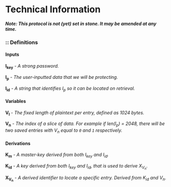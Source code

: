 # Technical Information

***Note: This protocol is not (yet) set in stone. It may be amended at any time.***

### :: Definitions

#### Inputs

**I<sub>key</sub>** - *A strong password.*

**I<sub>p</sub>** - *The user-inputted data that we will be protecting.*

**I<sub>id</sub>** - *A string that identifies I<sub>p</sub> so it can be located on retrieval.*

#### Variables

**V<sub>l</sub>** - *The fixed length of plaintext per entry, defined as 1024 bytes.*

**V<sub>n</sub>** - *The index of a slice of data. For example if len(I<sub>p</sub>) = 2048, there will be two saved entries with V<sub>n</sub> equal to `0` and `1` respectively.*

#### Derivations

**K<sub>m</sub>** - *A master-key derived from both I<sub>key</sub> and I<sub>id</sub>.*

**K<sub>id</sub>** - *A key derived from both I<sub>key</sub> and I<sub>id</sub>, that is used to derive X<sub>V<sub>n</sub></sub>.*

**X<sub>V<sub>n</sub></sub>** - *A derived identifier to locate a specific entry. Derived from K<sub>id</sub> and V<sub>n</sub>.*
